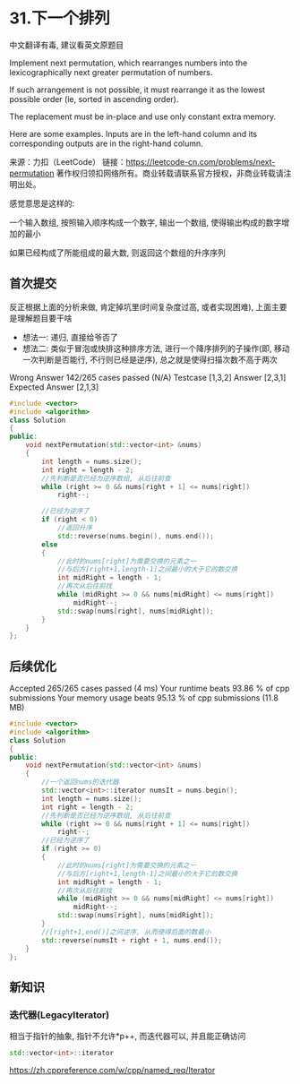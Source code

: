 # 31.下一个排列

中文翻译有毒, 建议看英文原题目

Implement next permutation, which rearranges numbers into the lexicographically next greater permutation of numbers.

If such arrangement is not possible, it must rearrange it as the lowest possible order (ie, sorted in ascending order).

The replacement must be in-place and use only constant extra memory.

Here are some examples. Inputs are in the left-hand column and its corresponding outputs are in the right-hand column.

来源：力扣（LeetCode）
链接：https://leetcode-cn.com/problems/next-permutation
著作权归领扣网络所有。商业转载请联系官方授权，非商业转载请注明出处。

感觉意思是这样的:

一个输入数组, 按照输入顺序构成一个数字, 输出一个数组, 使得输出构成的数字增加的最小

如果已经构成了所能组成的最大数, 则返回这个数组的升序序列

## 首次提交

反正根据上面的分析来做, 肯定掉坑里(时间复杂度过高, 或者实现困难), 上面主要是理解题目要干啥

* 想法一: 递归, 直接给爷否了
* 想法二: 类似于冒泡或快排这种排序方法, 进行一个降序排列的子操作(即, 移动一次判断是否能行, 不行则已经是逆序), 总之就是使得扫描次数不高于两次

Wrong Answer
142/265 cases passed (N/A)
Testcase
[1,3,2]
Answer
[2,3,1]
Expected Answer
[2,1,3]

```c++
#include <vector>
#include <algorithm>
class Solution
{
public:
    void nextPermutation(std::vector<int> &nums)
    {
        int length = nums.size();
        int right = length - 2;
        //先判断是否已经为逆序数组, 从后往前查
        while (right >= 0 && nums[right + 1] <= nums[right])
            right--;

        //已经为逆序了
        if (right < 0)
            //返回升序
            std::reverse(nums.begin(), nums.end());
        else
        {
            //此时的nums[right]为需要交换的元素之一
            //与后方[right+1,length-1]之间最小的大于它的数交换
            int midRight = length - 1;
            //再次从后往前找
            while (midRight >= 0 && nums[midRight] <= nums[right])
                midRight--;
            std::swap(nums[right], nums[midRight]);
        }
    }
};
```

## 后续优化

Accepted
265/265 cases passed (4 ms)
Your runtime beats 93.86 % of cpp submissions
Your memory usage beats 95.13 % of cpp submissions (11.8 MB)

```c++
#include <vector>
#include <algorithm>
class Solution
{
public:
    void nextPermutation(std::vector<int> &nums)
    {
        //一个返回nums的迭代器
        std::vector<int>::iterator numsIt = nums.begin();
        int length = nums.size();
        int right = length - 2;
        //先判断是否已经为逆序数组, 从后往前查
        while (right >= 0 && nums[right + 1] <= nums[right])
            right--;
        //已经为逆序了
        if (right >= 0)
        {
            //此时的nums[right]为需要交换的元素之一
            //与后方[right+1,length-1]之间最小的大于它的数交换
            int midRight = length - 1;
            //再次从后往前找
            while (midRight >= 0 && nums[midRight] <= nums[right])
                midRight--;
            std::swap(nums[right], nums[midRight]);
        }
        //[right+1,end()]之间逆序, 从而使得后面的数最小
        std::reverse(numsIt + right + 1, nums.end());
    }
};
```

## 新知识

### 迭代器(LegacyIterator)

相当于指针的抽象, 指针不允许*p++, 而迭代器可以, 并且能正确访问

```c++
std::vector<int>::iterator
```

<https://zh.cppreference.com/w/cpp/named_req/Iterator>
